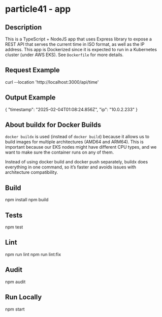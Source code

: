 # particle41 - app

## Description

This is a TypeScript + NodeJS app that uses Express library to expose a REST API that serves the current time in ISO format, as well as the IP address. This app is Dockerized since it is expected to run in a Kubernetes cluster (under AWS EKS). See `Dockerfile` for more details.

## Request Example

curl --location 'http://localhost:3000/api/time'

## Output Example

{
"timestamp": "2025-02-04T01:08:24.856Z",
"ip": "10.0.2.233"
}

## About buildx for Docker Builds

`docker buildx` is used (instead of `docker build`) because it allows us to build images for multiple architectures (AMD64 and ARM64). This is important because our EKS nodes might have different CPU types, and we want to make sure the container runs on any of them.

Instead of using docker build and docker push separately, buildx does everything in one command, so it’s faster and avoids issues with architecture compatibility.

## Build

npm install
npm build

## Tests

npm test

## Lint

npm run lint
npm run lint:fix

## Audit

npm audit

## Run Locally

npm start
